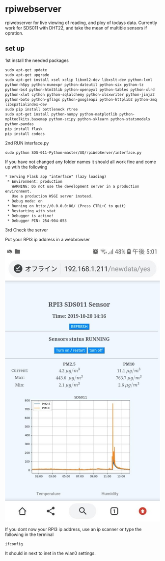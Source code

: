 # rpiwebserver 
rpiwebserver for live viewing of reading, and ploy of todays data. Currently work for SDS011 with DHT22, and take the mean of multible sensors if opration.


## set up
1st install the needed packages  

```
sudo apt-get update
sudo apt-get upgrade
sudo apt-get install xsel xclip libxml2-dev libxslt-dev python-lxml python-h5py python-numexpr python-dateutil python-six python-tz python-bs4 python-html5lib python-openpyxl python-tables python-xlrd python-xlwt cython python-sqlalchemy python-xlsxwriter python-jinja2 python-boto python-gflags python-googleapi python-httplib2 python-zmq libspatialindex-dev
sudo pip install bottleneck rtree
sudo apt-get install python-numpy python-matplotlib python-mpltoolkits.basemap python-scipy python-sklearn python-statsmodels python-pandas
pip install flask
pip install codecs
```

2nd RUN interface.py 

```
sudo python SDS-011-Python-master/AQ/rpiWebServer/interface.py
```
If you have not changed any folder names it should all work fine and come up wtih the following
```
* Serving Flask app "interface" (lazy loading)
 * Environment: production
   WARNING: Do not use the development server in a production environment.
   Use a production WSGI server instead.
 * Debug mode: on
 * Running on http://0.0.0.0:80/ (Press CTRL+C to quit)
 * Restarting with stat
 * Debugger is active!
 * Debugger PIN: 254-904-053
```

3rd Check the server

Put your RPI3 ip address in a webbrowser



![RpiWeb](https://github.com/JarvisSan22/SDS-011-Python/blob/master/Screenshot_20191020-170102_Chrome.jpg)

If you dont now your RPI3 ip address, use an ip scanner or type the following in the terminal
```
ifconfig
```
It should in next to inet in the wlan0 settings.


